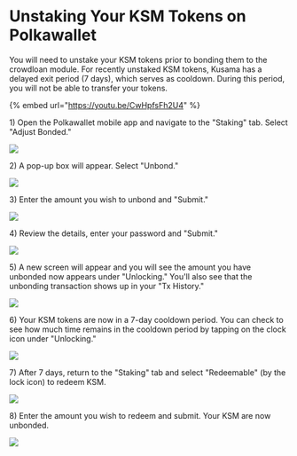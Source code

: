 # Unstaking Your KSM Tokens on Polkawallet

You will need to unstake your KSM tokens prior to bonding them to the crowdloan module. For recently unstaked KSM tokens, Kusama has a delayed exit period \(7 days\), which serves as cooldown. During this period, you will not be able to transfer your tokens.  


{% embed url="https://youtu.be/CwHpfsFh2U4" %}



1\) Open the Polkawallet mobile app and navigate to the "Staking" tab. Select "Adjust Bonded." 

![](https://i.imgur.com/UA2ZOgW.png)



2\) A pop-up box will appear. Select "Unbond."

 ![](https://i.imgur.com/M8ym8rC.png)



3\) Enter the amount you wish to unbond and "Submit."

 ![](https://i.imgur.com/gPZqnkp.png)



4\) Review the details, enter your password and "Submit."

 ![](https://i.imgur.com/pc7p3DV.png)



5\) A new screen will appear and you will see the amount you have unbonded now appears under "Unlocking." You'll also see that the unbonding transaction shows up in your "Tx History." 

![](https://i.imgur.com/FC1luAc.png)



6\) Your KSM tokens are now in a 7-day cooldown period. You can check to see how much time remains in the cooldown period by tapping on the clock icon under "Unlocking." 

![](https://i.imgur.com/mkkfSN2.png)



7\) After 7 days, return to the "Staking" tab and select "Redeemable" \(by the lock icon\) to redeem KSM.

 ![](https://i.imgur.com/nB7Nxbm.png)



8\) Enter the amount you wish to redeem and submit. Your KSM are now unbonded. 

![](https://i.imgur.com/vdUJVCW.png)

